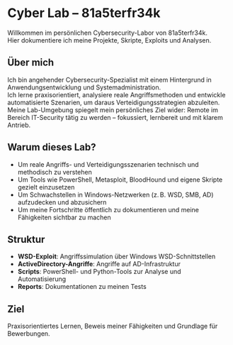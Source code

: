 # Cyber Lab – 81a5terfr34k

Willkommen im persönlichen Cybersecurity-Labor von 81a5terfr34k.  
Hier dokumentiere ich meine Projekte, Skripte, Exploits und Analysen.

## Über mich

Ich bin angehender Cybersecurity-Spezialist mit einem Hintergrund in Anwendungsentwicklung und Systemadministration.  
Ich lerne praxisorientiert, analysiere reale Angriffsmethoden und entwickle automatisierte Szenarien, um daraus Verteidigungsstrategien abzuleiten.  
Meine Lab-Umgebung spiegelt mein persönliches Ziel wider: Remote im Bereich IT-Security tätig zu werden – fokussiert, lernbereit und mit klarem Antrieb.

## Warum dieses Lab?

- Um reale Angriffs- und Verteidigungsszenarien technisch und methodisch zu verstehen
- Um Tools wie PowerShell, Metasploit, BloodHound und eigene Skripte gezielt einzusetzen
- Um Schwachstellen in Windows-Netzwerken (z. B. WSD, SMB, AD) aufzudecken und abzusichern
- Um meine Fortschritte öffentlich zu dokumentieren und meine Fähigkeiten sichtbar zu machen

## Struktur

- **WSD-Exploit**: Angriffssimulation über Windows WSD-Schnittstellen
- **ActiveDirectory-Angriffe**: Angriffe auf AD-Infrastruktur
- **Scripts**: PowerShell- und Python-Tools zur Analyse und Automatisierung
- **Reports**: Dokumentationen zu meinen Tests

## Ziel

Praxisorientiertes Lernen, Beweis meiner Fähigkeiten und Grundlage für Bewerbungen.
